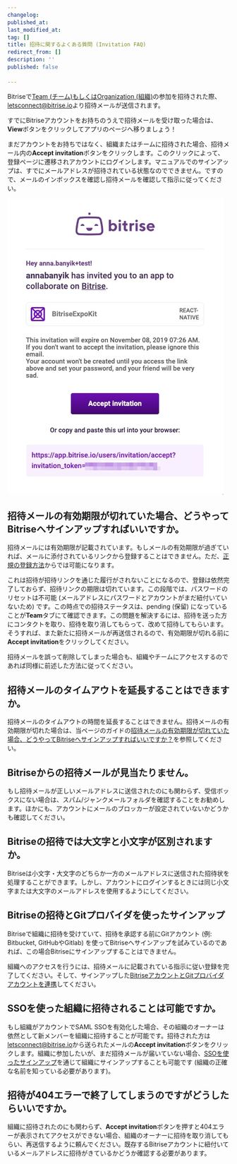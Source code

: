 ```yaml
---
changelog:
published_at:
last_modified_at:
tag: []
title: 招待に関するよくある質問 (Invitation FAQ)
redirect_from: []
description: ''
published: false

---
```

Bitriseで[Team (チーム)もしくはOrganization (組織)](/jp/team-management/teams-vs-organizations-index/)の参加を招待された際、[letsconnect@bitrise.io](mailto:letsconnect@bitrise.io)より招待メールが送信されます。

すでにBitriseアカウントをお持ちのうえで招待メールを受け取った場合は、**View**ボタンをクリックしてアプリのページへ移りましょう！

まだアカウントをお持ちではなく、組織またはチームに招待された場合、招待メール内の**Accept invitation**ボタンをクリックします。このクリックによって、登録ページに遷移されアカウントにログインします。マニュアルでのサインアップは、すでにメールアドレスが招待されている状態なのでできません。ですので、メールのインボックスを確認し招待メールを確認して指示に従ってください。

![](/img/accept-invitation-1.jpg)

## 招待メールの有効期限が切れていた場合、どうやってBitriseへサインアップすればいいですか。

招待メールには有効期限が記載されています。もしメールの有効期限が過ぎていれば、メールに添付されているリンクから登録することはできません。ただ、[正規の登録方法](/jp/getting-started/signing-up-to-bitrise/　)からでは可能になります。

これは招待が招待リンクを通じた履行がされないことになるので、登録は依然完了しておらず、招待リンクの期限は切れています。この段階では、パスワードのリセットは不可能 (メールアドレスにパスワードとアカウントがまだ紐付いていないため) です。この時点での招待ステータスは、pending (保留) になっていることが**Team**タブにて確認できます。この問題を解決するには、招待を送った方にコンタクトを取り、招待を取り消してもらって、改めて招待してもらいます。そうすれば、また新たに招待メールが再送信されるので、有効期限が切れる前に**Accept invitation**をクリックしてください。

招待メールを誤って削除してしまった場合も、組織やチームにアクセスするのであれば同様に前述した方法に従ってください。

## 招待メールのタイムアウトを延長することはできますか。

招待メールのタイムアウトの時間を延長することはできません。招待メールの有効期限が切れた場合は、当ページのガイドの[招待メールの有効期限が切れていた場合、どうやってBitriseへサインアップすればいいですか？]()を参照してください。

## Bitriseからの招待メールが見当たりません。

もし招待メールが正しいメールアドレスに送信されたのにも関わらず、受信ボックスにない場合は、スパム/ジャンクメールフォルダを確認することをお勧めします。ほかにも、アカウントにメールのブロッカーが設定されていないかどうかも確認してください。

## Bitriseの招待では大文字と小文字が区別されますか。

Bitriseは小文字・大文字のどちらか一方のメールアドレスに送信された招待状を処理することができます。しかし、アカウントにログインするときには同じ小文字または大文字のメールアドレスを使用するようにしてください。

## Bitriseの招待とGitプロバイダを使ったサインアップ

Bitriseで組織に招待を受けていて、招待を承認する前にGitアカウント (例: Bitbucket, GitHubやGitlab) を使ってBitriseへサインアップを試みているのであれば、この場合Bitriseにサインアップすることはできません。

組織へのアクセスを行うには、招待メールに記載されている指示に従い登録を完了してください。そして、サインアップした[BitriseアカウントとGitプロバイダアカウントを連携](/jp/getting-started/connecting-account-bitrise/)してください。

## SSOを使った組織に招待されることは可能ですか。

もし組織がアカウントでSAML SSOを有効化した場合、その組織のオーナーは依然として新メンバーを組織に招待することが可能です。招待された方は[letsconnect@bitrise.io](mailto:letsconnect@bitrise.io)から送られたメールの**Accept invitation**ボタンをクリックします。組織に参加したいが、まだ招待メールが届いていない場合、[SSOを使ったサインアップ](/jp/getting-started/signing-up-to-bitrise/#ssoを使ったサインアップ)を通じて組織にサインアップすることも可能です (組織の正確な名前を知っている必要があります)。

## 招待が404エラーで終了してしまうのですがどうしたらいいですか。

組織に招待されたのにも関わらず、**Accept invitation**ボタンを押すと404エラーが表示されてアクセスができない場合、組織のオーナーに招待を取り消してもらい、再送信するように頼んでください。既存するBitriseアカウントに紐付いているメールアドレスに招待がきているかどうか確認する必要があります。